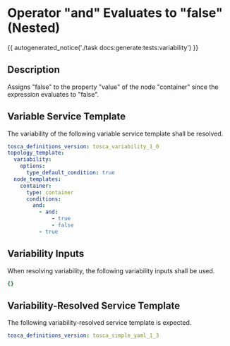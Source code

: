 # Operator "and" Evaluates to "false" (Nested)

{{ autogenerated_notice('./task docs:generate:tests:variability') }}

## Description

Assigns "false" to the property "value" of the node "container" since the expression evaluates to "false".

## Variable Service Template

The variability of the following variable service template shall be resolved.

```yaml linenums="1"
tosca_definitions_version: tosca_variability_1_0
topology_template:
  variability:
    options:
      type_default_condition: true
  node_templates:
    container:
      type: container
      conditions:
        and:
          - and:
              - true
              - false
          - true
```

## Variability Inputs

When resolving variability, the following variability inputs shall be used.

```yaml linenums="1"
{}
```



## Variability-Resolved Service Template

The following variability-resolved service template is expected.

```yaml linenums="1"
tosca_definitions_version: tosca_simple_yaml_1_3
```

